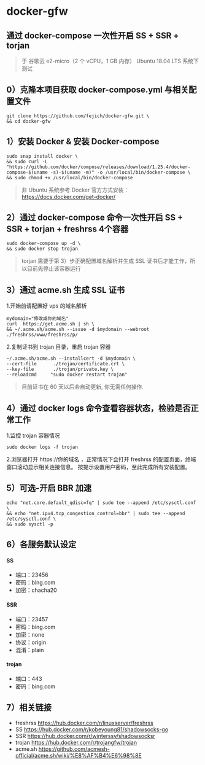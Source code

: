 # docker-gfw
## 通过 docker-compose 一次性开启 SS + SSR + torjan

> 于 谷歌云 e2-micro（2 个 vCPU，1 GB 内存） Ubuntu 18.04 LTS 系统下测试



## 0）克隆本项目获取 docker-compose.yml 与相关配置文件
```
git clone https://github.com/fejich/docker-gfw.git \
&& cd docker-gfw
```

## 1）安装 Docker & 安装 Docker-compose
```
sudo snap install docker \
&& sudo curl -L "https://github.com/docker/compose/releases/download/1.25.4/docker-compose-$(uname -s)-$(uname -m)" -o /usr/local/bin/docker-compose \
&& sudo chmod +x /usr/local/bin/docker-compose
```
> 非 Ubuntu 系统参考 Docker 官方方式安装：https://docs.docker.com/get-docker/

## 2）通过 docker-compose 命令一次性开启 SS + SSR  + torjan + freshrss 4个容器
```
sudo docker-compose up -d \
&& sudo docker stop trojan
```
> torjan 需要于第 3）步正确配置域名解析并生成 SSL 证书后才能工作，所以目前先停止该容器运行

## 3）通过 acme.sh 生成 SSL 证书
1.开始前请配置好 vps 的域名解析
```
mydomain="修改成你的域名"
curl  https://get.acme.sh | sh \
&& ~/.acme.sh/acme.sh --issue -d $mydomain --webroot ./freshrss/www/freshrss/p/
```
2.复制证书到 trojan 目录，重启 trojan 容器
```
~/.acme.sh/acme.sh --installcert -d $mydomain \
--cert-file      ./trojan/certificate.crt \
--key-file       ./trojan/private.key \
--reloadcmd     "sudo docker restart trojan"
```
> 目前证书在 60 天以后会自动更新, 你无需任何操作.

## 4）通过 docker logs 命令查看容器状态，检验是否正常工作
1.监控 trojan 容器情况
```
sudo docker logs -f trojan
```
2.浏览器打开 https://你的域名 ，正常情况下会打开 freshrss 的配置页面，终端窗口滚动显示相关连接信息。
    按提示设置用户密码，至此完成所有安装配置。

## 5）可选-开启 BBR 加速
```
echo "net.core.default_qdisc=fq" | sudo tee --append /etc/sysctl.conf \
&& echo "net.ipv4.tcp_congestion_control=bbr" | sudo tee --append /etc/sysctl.conf \
&& sudo sysctl -p
```

## 6）各服务默认设定
#### SS
+ 端口：23456
+ 密码：bing.com
+ 加密：chacha20

#### SSR 
+ 端口：23457
+ 密码：bing.com
+ 加密：none
+ 协议：origin
+ 混淆：plain

#### trojan
+ 端口：443
+ 密码：bing.com

## 7）相关链接
+ freshrss               https://hub.docker.com/r/linuxserver/freshrss
+ SS                     https://hub.docker.com/r/kobeyoung81/shadowsocks-go
+ SSR                    https://hub.docker.com/r/winterssy/shadowsocksr
+ trojan                https://hub.docker.com/r/trojangfw/trojan
+ acme.sh           https://github.com/acmesh-official/acme.sh/wiki/%E8%AF%B4%E6%98%8E
